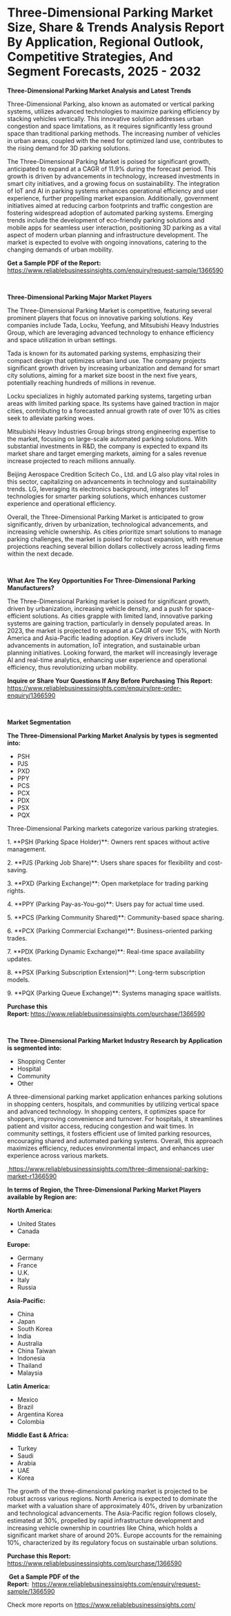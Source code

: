 <p><h1>Three-Dimensional Parking Market Size, Share & Trends Analysis Report By Application, Regional Outlook, Competitive Strategies, And Segment Forecasts, 2025 - 2032</h1></p><p><strong>Three-Dimensional Parking Market Analysis and Latest Trends</strong></p>
<p><p>Three-Dimensional Parking, also known as automated or vertical parking systems, utilizes advanced technologies to maximize parking efficiency by stacking vehicles vertically. This innovative solution addresses urban congestion and space limitations, as it requires significantly less ground space than traditional parking methods. The increasing number of vehicles in urban areas, coupled with the need for optimized land use, contributes to the rising demand for 3D parking solutions.</p><p>The Three-Dimensional Parking Market is poised for significant growth, anticipated to expand at a CAGR of 11.9% during the forecast period. This growth is driven by advancements in technology, increased investments in smart city initiatives, and a growing focus on sustainability. The integration of IoT and AI in parking systems enhances operational efficiency and user experience, further propelling market expansion. Additionally, government initiatives aimed at reducing carbon footprints and traffic congestion are fostering widespread adoption of automated parking systems. Emerging trends include the development of eco-friendly parking solutions and mobile apps for seamless user interaction, positioning 3D parking as a vital aspect of modern urban planning and infrastructure development. The market is expected to evolve with ongoing innovations, catering to the changing demands of urban mobility.</p></p>
<p><strong>Get a Sample PDF of the Report:&nbsp;</strong> <a href="https://www.reliablebusinessinsights.com/enquiry/request-sample/1366590?utm_campaign=2215&utm_medium=2&utm_source=Github&utm_content=ia&utm_term=22032025&utm_id=three-dimensional-parking">https://www.reliablebusinessinsights.com/enquiry/request-sample/1366590</a></p>
<p>&nbsp;</p>
<p><strong>Three-Dimensional Parking Major Market Players</strong></p>
<p><p>The Three-Dimensional Parking Market is competitive, featuring several prominent players that focus on innovative parking solutions. Key companies include Tada, Locku, Yeefung, and Mitsubishi Heavy Industries Group, which are leveraging advanced technology to enhance efficiency and space utilization in urban settings.</p><p>Tada is known for its automated parking systems, emphasizing their compact design that optimizes urban land use. The company projects significant growth driven by increasing urbanization and demand for smart city solutions, aiming for a market size boost in the next five years, potentially reaching hundreds of millions in revenue.</p><p>Locku specializes in highly automated parking systems, targeting urban areas with limited parking space. Its systems have gained traction in major cities, contributing to a forecasted annual growth rate of over 10% as cities seek to alleviate parking woes.</p><p>Mitsubishi Heavy Industries Group brings strong engineering expertise to the market, focusing on large-scale automated parking solutions. With substantial investments in R&D, the company is expected to expand its market share and target emerging markets, aiming for a sales revenue increase projected to reach millions annually.</p><p>Beijing Aerospace Credition Scitech Co., Ltd. and LG also play vital roles in this sector, capitalizing on advancements in technology and sustainability trends. LG, leveraging its electronics background, integrates IoT technologies for smarter parking solutions, which enhances customer experience and operational efficiency.</p><p>Overall, the Three-Dimensional Parking Market is anticipated to grow significantly, driven by urbanization, technological advancements, and increasing vehicle ownership. As cities prioritize smart solutions to manage parking challenges, the market is poised for robust expansion, with revenue projections reaching several billion dollars collectively across leading firms within the next decade.</p></p>
<p>&nbsp;</p>
<p><strong>What Are The Key Opportunities For Three-Dimensional Parking Manufacturers?</strong></p>
<p><p>The Three-Dimensional Parking market is poised for significant growth, driven by urbanization, increasing vehicle density, and a push for space-efficient solutions. As cities grapple with limited land, innovative parking systems are gaining traction, particularly in densely populated areas. In 2023, the market is projected to expand at a CAGR of over 15%, with North America and Asia-Pacific leading adoption. Key drivers include advancements in automation, IoT integration, and sustainable urban planning initiatives. Looking forward, the market will increasingly leverage AI and real-time analytics, enhancing user experience and operational efficiency, thus revolutionizing urban mobility.</p></p>
<p><strong>Inquire or Share Your Questions If Any Before Purchasing This Report:</strong> <a href="https://www.reliablebusinessinsights.com/enquiry/pre-order-enquiry/1366590?utm_campaign=2215&utm_medium=2&utm_source=Github&utm_content=ia&utm_term=22032025&utm_id=three-dimensional-parking">https://www.reliablebusinessinsights.com/enquiry/pre-order-enquiry/1366590</a></p>
<p>&nbsp;</p>
<p><strong>Market Segmentation</strong></p>
<p><strong>The Three-Dimensional Parking Market Analysis by types is segmented into:</strong></p>
<p><ul><li>PSH</li><li>PJS</li><li>PXD</li><li>PPY</li><li>PCS</li><li>PCX</li><li>PDX</li><li>PSX</li><li>PQX</li></ul></p>
<p><p>Three-Dimensional Parking markets categorize various parking strategies. </p><p>1. **PSH (Parking Space Holder)**: Owners rent spaces without active management.</p><p>2. **PJS (Parking Job Share)**: Users share spaces for flexibility and cost-saving.</p><p>3. **PXD (Parking Exchange)**: Open marketplace for trading parking rights.</p><p>4. **PPY (Parking Pay-as-You-go)**: Users pay for actual time used.</p><p>5. **PCS (Parking Community Shared)**: Community-based space sharing.</p><p>6. **PCX (Parking Commercial Exchange)**: Business-oriented parking trades.</p><p>7. **PDX (Parking Dynamic Exchange)**: Real-time space availability updates.</p><p>8. **PSX (Parking Subscription Extension)**: Long-term subscription models.</p><p>9. **PQX (Parking Queue Exchange)**: Systems managing space waitlists.</p></p>
<p><strong>Purchase this Report:&nbsp;</strong><a href="https://www.reliablebusinessinsights.com/purchase/1366590?utm_campaign=2215&utm_medium=2&utm_source=Github&utm_content=ia&utm_term=22032025&utm_id=three-dimensional-parking">https://www.reliablebusinessinsights.com/purchase/1366590</a></p>
<p>&nbsp;</p>
<p><strong>The Three-Dimensional Parking Market Industry Research by Application is segmented into:</strong></p>
<p><ul><li>Shopping Center</li><li>Hospital</li><li>Community</li><li>Other</li></ul></p>
<p><p>A three-dimensional parking market application enhances parking solutions in shopping centers, hospitals, and communities by utilizing vertical space and advanced technology. In shopping centers, it optimizes space for shoppers, improving convenience and turnover. For hospitals, it streamlines patient and visitor access, reducing congestion and wait times. In community settings, it fosters efficient use of limited parking resources, encouraging shared and automated parking systems. Overall, this approach maximizes efficiency, reduces environmental impact, and enhances user experience across various markets.</p></p>
<p><a href="https://www.reliablebusinessinsights.com/three-dimensional-parking-market-r1366590?utm_campaign=2215&utm_medium=2&utm_source=Github&utm_content=ia&utm_term=22032025&utm_id=three-dimensional-parking">&nbsp;https://www.reliablebusinessinsights.com/three-dimensional-parking-market-r1366590</a></p>
<p><strong>In terms of Region, the Three-Dimensional Parking Market Players available by Region are:</strong></p>
<p>
    <p> <strong> North America: </strong>
        <ul>
            <li>United States</li>
            <li>Canada</li>
        </ul>
        </p> 
    <p> <strong> Europe: </strong>
        <ul>
            <li>Germany</li>
            <li>France</li>
            <li>U.K.</li>
            <li>Italy</li>
            <li>Russia</li>
        </ul>
        </p> 
    <p> <strong> Asia-Pacific: </strong>
        <ul>
            <li>China</li>
            <li>Japan</li>
            <li>South Korea</li>
            <li>India</li>
            <li>Australia</li>
            <li>China Taiwan</li>
            <li>Indonesia</li>
            <li>Thailand</li>
            <li>Malaysia</li>
        </ul>
        </p> 
    <p> <strong> Latin America: </strong>
        <ul>
            <li>Mexico</li>
            <li>Brazil</li>
            <li>Argentina Korea</li>
            <li>Colombia</li>
        </ul>
        </p> 
    <p> <strong> Middle East & Africa: </strong>
        <ul>
            <li>Turkey</li>
            <li>Saudi</li>
            <li>Arabia</li>
            <li>UAE</li>
            <li>Korea</li>
        </ul>
    </p>
    </p>
<p><p>The growth of the three-dimensional parking market is projected to be robust across various regions. North America is expected to dominate the market with a valuation share of approximately 40%, driven by urbanization and technological advancements. The Asia-Pacific region follows closely, estimated at 30%, propelled by rapid infrastructure development and increasing vehicle ownership in countries like China, which holds a significant market share of around 20%. Europe accounts for the remaining 10%, characterized by its regulatory focus on sustainable urban solutions.</p></p>
<p><strong>Purchase this Report: </strong><a href="https://www.reliablebusinessinsights.com/purchase/1366590?utm_campaign=2215&utm_medium=2&utm_source=Github&utm_content=ia&utm_term=22032025&utm_id=three-dimensional-parking">https://www.reliablebusinessinsights.com/purchase/1366590</a></p>
<p>&nbsp;<strong>Get a Sample PDF of the Report:&nbsp;&nbsp;</strong><a href="https://www.reliablebusinessinsights.com/enquiry/request-sample/1366590?utm_campaign=2215&utm_medium=2&utm_source=Github&utm_content=ia&utm_term=22032025&utm_id=three-dimensional-parking">https://www.reliablebusinessinsights.com/enquiry/request-sample/1366590</a></p>
<p><strong></strong></p>
<p>Check more reports on <a href="https://www.reliablebusinessinsights.com/?utm_campaign=2215&utm_medium=2&utm_source=Github&utm_content=ia&utm_term=22032025&utm_id=three-dimensional-parking">https://www.reliablebusinessinsights.com/</a></p>